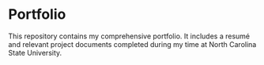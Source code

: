 # Portfolio
This repository contains my comprehensive portfolio. It includes a resumé and relevant project documents completed during my time at North Carolina State University.
